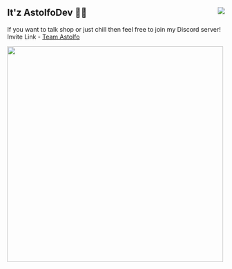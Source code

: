 ## It'z AstolfoDev 💖✨ <img align="right" src="https://media.discordapp.net/attachments/738514936338055178/756209095597490366/unknown.png">
If you want to talk shop or just chill then feel free to join my Discord server!
Invite Link - [Team Astolfo](https://discord.gg/4mFeX7V)

<img width="500px" src="https://media.discordapp.net/attachments/738514936338055178/756212900238196797/unknown.png">
